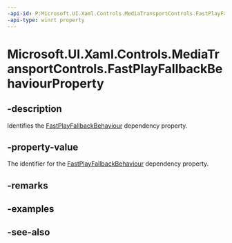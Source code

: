 ```yaml
---
-api-id: P:Microsoft.UI.Xaml.Controls.MediaTransportControls.FastPlayFallbackBehaviourProperty
-api-type: winrt property
---
```


<!-- Property syntax
public Windows.UI.Xaml.DependencyProperty FastPlayFallbackBehaviourProperty { get; }
-->

# Microsoft.UI.Xaml.Controls.MediaTransportControls.FastPlayFallbackBehaviourProperty

## -description
Identifies the [FastPlayFallbackBehaviour](mediatransportcontrols_fastplayfallbackbehaviour.md) dependency property.

## -property-value
The identifier for the [FastPlayFallbackBehaviour](mediatransportcontrols_fastplayfallbackbehaviour.md) dependency property.

## -remarks

## -examples

## -see-also
